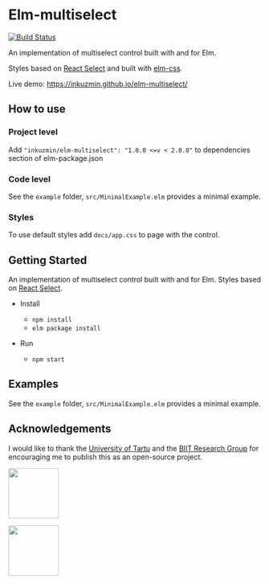 # Elm-multiselect

[![Build Status](https://travis-ci.org/inkuzmin/elm-multiselect.svg?branch=master)](https://travis-ci.org/inkuzmin/elm-multiselect)

An implementation of multiselect control built with and for Elm.

Styles based on [React Select](http://jedwatson.github.io/react-select/) and built with [elm-css](https://github.com/rtfeldman/elm-css).

Live demo: https://inkuzmin.github.io/elm-multiselect/

## How to use

### Project level
Add `"inkuzmin/elm-multiselect": "1.0.0 <=v < 2.0.0"` to dependencies section of elm-package.json

### Code level
See the `example` folder, `src/MinimalExample.elm` provides a minimal example.

### Styles
To use default styles add `docs/app.css` to page with the control.

## Getting Started

An implementation of multiselect control built with and for Elm.
Styles based on [React Select](https://jedwatson.github.io/react-select/).

* Install
    * `npm install`
    * `elm package install`
    
* Run
    * `npm start`

## Examples

See the `example` folder, `src/MinimalExample.elm` provides a minimal example.

## Acknowledgements

I would like to thank the [University of Tartu](http://www.ut.ee/et) and the [BIIT Research Group](http://biit.cs.ut.ee/) for encouraging me to publish this as an open-source project.

[<img src="https://inkuzmin.github.io/logos/assets/unitartu.svg" width="100">](https://www.ut.ee/en)

[<img src="https://inkuzmin.github.io/logos/assets/biit.svg" width="100">](https://biit.cs.ut.ee/)
